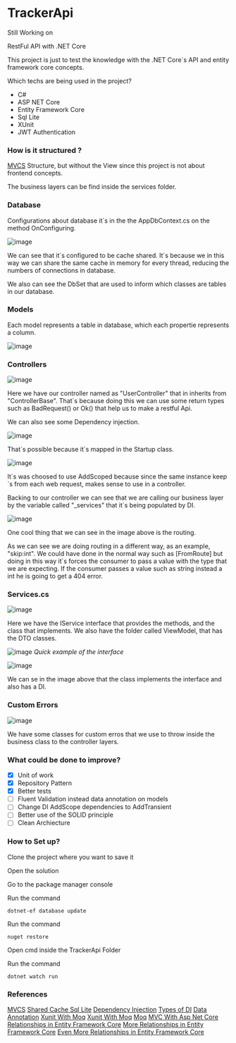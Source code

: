 # TrackerApi

Still Working on

RestFul API with .NET Core



This project is just to test the knowledge with the .NET Core´s API and entity framework core concepts.

Which techs are being used in the project?


- C#
- ASP NET Core
- Entity Framework Core
- Sql Lite
- XUnit
- JWT Authentication

### How is it structured ?


[MVCS](https://quantiphi.com/an-introduction-to-mvcs-architecture/) Structure, but without the View since this project is not about frontend concepts.

The business layers can be find inside the services folder.

### Database

Configurations about database it´s in the the AppDbContext.cs on the method OnConfiguring.

![image](https://user-images.githubusercontent.com/52872315/195220917-1c5da99a-c1ba-4162-bc66-42542405ef79.png)


We can see that it´s configured to be cache shared. It´s because we in this way we can share the same cache in memory for every thread, reducing the numbers of connections in database.

We also can see the DbSet that are used to inform which classes are tables in our database.

### Models

Each model represents a table in database, which each propertie represents a column.

![image](https://user-images.githubusercontent.com/52872315/195221328-249f2dd5-8dc1-45b5-a9f4-3c2b27fd6ed5.png)

### Controllers

![image](https://user-images.githubusercontent.com/52872315/195221421-f166200d-0f90-426e-a72d-f525bf517f10.png)

Here we have our controller named as "UserController" that in inherits from "ControllerBase". That´s because doing this we can use some return types such as BadRequest() or Ok() that help us to make a restful Api.

We can also see some Dependency injection.

![image](https://user-images.githubusercontent.com/52872315/195221862-7132358f-f29e-4c5f-a6f8-5c98a69dc80b.png)

That´s possible because it´s mapped in the Startup class.

![image](https://user-images.githubusercontent.com/52872315/195221990-d494c201-5437-4749-bdf8-60879fca448b.png)

It´s was choosed to use AddScoped because since the same instance keep´s from each web request, makes sense to use in a controller.

Backing to our controller we can see that we are calling our business layer by the variable called "_services" that it´s being populated by DI.

![image](https://user-images.githubusercontent.com/52872315/195222403-c0158fca-96ec-4ba5-ad4f-c37eba0365f6.png)

One cool thing that we can see in the image above is the routing.

As we can see we are doing routing in a different way, as an example, "skip:int". We could have done in the normal way such as [FromRoute] but doing in this way it´s forces the consumer to pass a value with the type that we are expecting. If the consumer passes a value such as string instead a int he is going to get a 404 error.

### Services.cs

![image](https://user-images.githubusercontent.com/52872315/195324794-2867ce29-ac30-4398-9e59-922cdecdaaf2.png)


Here we have the IService interface that provides the methods, and the class that implements. We also have the folder called ViewModel, that has the DTO classes.

![image](https://user-images.githubusercontent.com/52872315/195325797-34abecbf-8157-4968-bf6d-ec4a75e60c38.png)
*Quick example of the interface*

![image](https://user-images.githubusercontent.com/52872315/195326618-182ed49e-5ca7-44ae-ba0e-e681d552f660.png)


We can se in the image above that the class implements the interface and also has a DI.

### Custom Errors

![image](https://user-images.githubusercontent.com/52872315/195327653-5a093981-499a-4841-a5f5-f7216d8e14d6.png)

We have some classes for custom erros that we use to throw inside the business class to the controller layers.

### What could be done to improve?

- [X] Unit of work
- [x] Repository Pattern
- [x] Better tests
- [ ] Fluent Validation instead data annotation on models
- [ ] Change DI AddScope dependencies to AddTransient
- [ ] Better use of the SOLID principle
- [ ] Clean Archiecture

### How to Set up?

Clone the project where you want to save it

Open the solution

Go to the package manager console

Run the command

```
dotnet-ef database update
```

Run the command
```
nuget restore
```

Open cmd inside the TrackerApi Folder

Run the command 

```
dotnet watch run
```



### References

[MVCS](https://quantiphi.com/an-introduction-to-mvcs-architecture/)
[Shared Cache Sql Lite](https://www.sqlite.org/sharedcache.html)
[Dependency Injection](https://www.tutorialsteacher.com/ioc/dependency-injection)
[Types of DI](https://stackoverflow.com/questions/38138100/addtransient-addscoped-and-addsingleton-services-differences)
[Data Annotation](https://www.macoratti.net/13/12/c_vdda.htm)
[Xunit With Moq](https://www.macoratti.net/19/10/cshp_unitestmoq1.htm)
[Xunit With Moq](https://www.macoratti.net/19/10/cshp_unitestmoq1.htm)
[Moq](https://softchris.github.io/pages/dotnet-moq.html#instruct-our-mock)
[MVC With Asp Net Core](https://www.macoratti.net/19/09/aspc_utst2.htm)
[Relationships in Entity Framework Core](https://www.c-sharpcorner.com/article/relationships-in-entity-framework-core/)
[More Relationships in Entity Framework Core](https://www.learnentityframeworkcore.com/relationships/managing-one-to-many-relationships)
[Even More Relationships in Entity Framework Core](https://medium.com/@alexandre.malavasi/série-entity-framework-relações-entre-tabelas-parte-6-f06abf0a00d)
